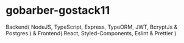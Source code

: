 # gobarber-gostack11
Backend( NodeJS, TypeScript, Express, TypeORM, JWT, BcryptJs &amp; Postgres ) &amp; Frontend( React, Styled-Components, Eslint &amp; Prettier ) 
